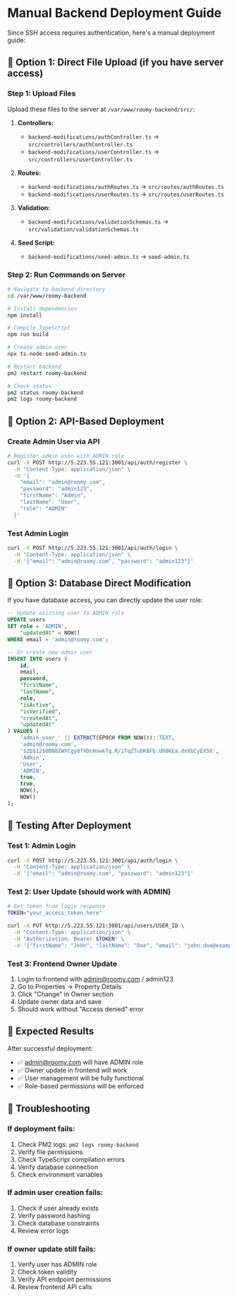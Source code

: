 # Manual Backend Deployment Guide

Since SSH access requires authentication, here's a manual deployment guide:

## 🎯 Option 1: Direct File Upload (if you have server access)

### Step 1: Upload Files
Upload these files to the server at `/var/www/roomy-backend/src/`:

1. **Controllers:**
   - `backend-modifications/authController.ts` → `src/controllers/authController.ts`
   - `backend-modifications/userController.ts` → `src/controllers/userController.ts`

2. **Routes:**
   - `backend-modifications/authRoutes.ts` → `src/routes/authRoutes.ts`
   - `backend-modifications/userRoutes.ts` → `src/routes/userRoutes.ts`

3. **Validation:**
   - `backend-modifications/validationSchemas.ts` → `src/validation/validationSchemas.ts`

4. **Seed Script:**
   - `backend-modifications/seed-admin.ts` → `seed-admin.ts`

### Step 2: Run Commands on Server
```bash
# Navigate to backend directory
cd /var/www/roomy-backend

# Install dependencies
npm install

# Compile TypeScript
npm run build

# Create admin user
npx ts-node seed-admin.ts

# Restart backend
pm2 restart roomy-backend

# Check status
pm2 status roomy-backend
pm2 logs roomy-backend
```

## 🎯 Option 2: API-Based Deployment

### Create Admin User via API
```bash
# Register admin user with ADMIN role
curl -X POST http://5.223.55.121:3001/api/auth/register \
  -H "Content-Type: application/json" \
  -d '{
    "email": "admin@roomy.com",
    "password": "admin123",
    "firstName": "Admin",
    "lastName": "User",
    "role": "ADMIN"
  }'
```

### Test Admin Login
```bash
curl -X POST http://5.223.55.121:3001/api/auth/login \
  -H "Content-Type: application/json" \
  -d '{"email": "admin@roomy.com", "password": "admin123"}'
```

## 🎯 Option 3: Database Direct Modification

If you have database access, you can directly update the user role:

```sql
-- Update existing user to ADMIN role
UPDATE users 
SET role = 'ADMIN', 
    "updatedAt" = NOW()
WHERE email = 'admin@roomy.com';

-- Or create new admin user
INSERT INTO users (
    id,
    email,
    password,
    "firstName",
    "lastName",
    role,
    "isActive",
    "isVerified",
    "createdAt",
    "updatedAt"
) VALUES (
    'admin_user_' || EXTRACT(EPOCH FROM NOW())::TEXT,
    'admin@roomy.com',
    '$2b$12$0BN8ZWXCgy0fXDcHswkTq.R/iTqZTubKBFb.U08KEa.dnXbCyEXS6',
    'Admin',
    'User',
    'ADMIN',
    true,
    true,
    NOW(),
    NOW()
);
```

## 🧪 Testing After Deployment

### Test 1: Admin Login
```bash
curl -X POST http://5.223.55.121:3001/api/auth/login \
  -H "Content-Type: application/json" \
  -d '{"email": "admin@roomy.com", "password": "admin123"}'
```

### Test 2: User Update (should work with ADMIN)
```bash
# Get token from login response
TOKEN="your_access_token_here"

curl -X PUT http://5.223.55.121:3001/api/users/USER_ID \
  -H "Content-Type: application/json" \
  -H "Authorization: Bearer $TOKEN" \
  -d '{"firstName": "John", "lastName": "Doe", "email": "john.doe@example.com", "phone": "+44 123 456 789"}'
```

### Test 3: Frontend Owner Update
1. Login to frontend with admin@roomy.com / admin123
2. Go to Properties → Property Details
3. Click "Change" in Owner section
4. Update owner data and save
5. Should work without "Access denied" error

## 🎯 Expected Results

After successful deployment:
- ✅ admin@roomy.com will have ADMIN role
- ✅ Owner update in frontend will work
- ✅ User management will be fully functional
- ✅ Role-based permissions will be enforced

## 🚨 Troubleshooting

### If deployment fails:
1. Check PM2 logs: `pm2 logs roomy-backend`
2. Verify file permissions
3. Check TypeScript compilation errors
4. Verify database connection
5. Check environment variables

### If admin user creation fails:
1. Check if user already exists
2. Verify password hashing
3. Check database constraints
4. Review error logs

### If owner update still fails:
1. Verify user has ADMIN role
2. Check token validity
3. Verify API endpoint permissions
4. Review frontend API calls
